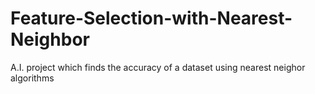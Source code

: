 # Feature-Selection-with-Nearest-Neighbor
A.I. project which finds the accuracy of a dataset using nearest neighor algorithms
